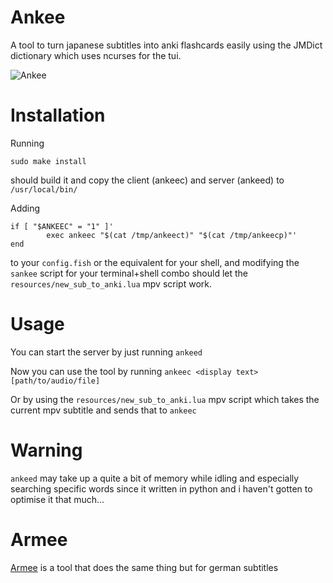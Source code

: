 # Ankee
A tool to turn japanese subtitles into anki flashcards easily using the JMDict dictionary which uses ncurses for the tui.

![Ankee](https://user-images.githubusercontent.com/59704655/233614419-b593fb0f-7727-4281-8cf9-a21a5efbfcb8.png)

# Installation
Running 
```
sudo make install
```
should build it and copy the client (ankeec) and server (ankeed) to ``/usr/local/bin/``

Adding 
```
if [ "$ANKEEC" = "1" ]'
        exec ankeec "$(cat /tmp/ankeect)" "$(cat /tmp/ankeecp)"'
end
```
to your ``config.fish`` or the equivalent for your shell, and modifying the ``sankee`` script for your terminal+shell combo should let the ``resources/new_sub_to_anki.lua`` mpv script work.

# Usage
You can start the server by just running ``ankeed``

Now you can use the tool by running ``ankeec <display text> [path/to/audio/file]``

Or by using the ``resources/new_sub_to_anki.lua`` mpv script which takes the current mpv subtitle and sends that to ``ankeec``

# Warning
``ankeed`` may take up a quite a bit of memory while idling and especially searching specific words since it written in python and i haven't gotten to optimise it that much...

# Armee
[Armee](github.com/gitRaiku/Armee) is a tool that does the same thing but for german subtitles
